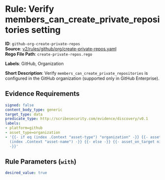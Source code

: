 # Rule: Verify members_can_create_private_repositories setting

**ID**: `github-org-create-private-repos`  
**Source**: [v2/rules/github/org/create-private-repos.yaml](https://github.com/scribe-public/sample-policies/v2/rules/github/org/create-private-repos.yaml)  
**Rego File Path**: `create-private-repos.rego`  

**Labels**: GitHub, Organization

**Short Description**: Verify `members_can_create_private_repositories` is configured in the GitHub organization (supported only in GitHub Enterprise).

## Evidence Requirements

```yaml
signed: false
content_body_type: generic
target_type: data
predicate_type: http://scribesecurity.com/evidence/discovery/v0.1
labels:
- platform=github
- asset_type=organization
- '{{- if eq (index .Context "asset-type") "organization" -}} {{- asset_on_target
  (index .Context "asset-name") -}} {{- else -}} {{- asset_on_target nil -}} {{- end
  -}}'
```
## Rule Parameters (`with`)

```yaml
desired_value: true
```

